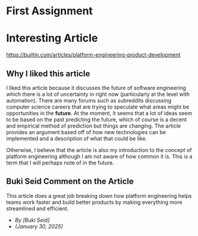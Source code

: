 # First Assignment 

# Interesting Article
https://builtin.com/articles/platform-engineering-product-development 

## Why I liked this article

I liked this article because it discusses the future of software engineering which there is a lot of uncertainty in right now (particularly at the level with automation). There are many forums such as subreddits discussing computer science careers that are trying to speculate what areas might be opportunities in the **future**. At the moment, it seems that a lot of ideas seem to be based on the past predicting the future, which of course is a decent and empirical method of prediction but things are changing. The article provides an argument based off of how new technologies can be implemented and a description of what that could be like. 

Otherwise, I believe that the article is also my introduction to the concept of platform engineering although I am not aware of how common it is. This is a term that I will perhaps note of in the future. 

## Buki Seid Comment on the Article

This article does a great job breaking down how platform engineering helps teams work faster and build better products by making everything more streamlined and efficient.


- *By [Buki Seid]*  
- *(January 30, 2025)*  